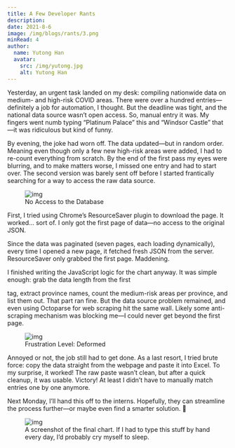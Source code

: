 ```yaml
---
title: A Few Developer Rants
description: 
date: 2021-8-6
image: /img/blogs/rants/3.png
minRead: 4
author:
  name: Yutong Han
  avatar:
    src: /img/yutong.jpg
    alt: Yutong Han
---
```


Yesterday, an urgent task landed on my desk: compiling nationwide data on medium- and high-risk COVID areas. There were over a hundred entries—definitely a job for automation, I thought. But the deadline was tight, and the national data source wasn’t open access. So, manual entry it was. My fingers went numb typing “Platinum Palace” this and “Windsor Castle” that—it was ridiculous but kind of funny.

By evening, the joke had worn off. The data updated—but in random order. Meaning even though only a few new high-risk areas were added, I had to re-count everything from scratch. By the end of the first pass my eyes were blurring, and to make matters worse, I missed one entry and had to start over. The second version was barely sent off before I started frantically searching for a way to access the raw data source.

<figure class="blog-img-container">
  <img src="/img/blogs/rants/1.png" class="blog-img" alt="img" loading="lazy" />
  <figcaption class="blog-img-caption">No Access to the Database</figcaption>
</figure>

First, I tried using Chrome’s ResourceSaver plugin to download the page. It worked… sort of. I only got the first page of data—no access to the original JSON.

Since the data was paginated (seven pages, each loading dynamically), every time I opened a new page, it fetched fresh JSON from the server. ResourceSaver only grabbed the first page. Maddening.

I finished writing the JavaScript logic for the chart anyway. It was simple enough: grab the data length from the first <p> tag, extract province names, count the medium-risk areas per province, and list them out. That part ran fine. But the data source problem remained, and even using Octoparse for web scraping hit the same wall. Likely some anti-scraping mechanism was blocking me—I could never get beyond the first page.

<figure class="blog-img-container">
  <img src="/img/blogs/rants/2.png" class="blog-img" alt="img" loading="lazy" />
  <figcaption class="blog-img-caption">Frustration Level: Deformed</figcaption>
</figure>

Annoyed or not, the job still had to get done. As a last resort, I tried brute force: copy the data straight from the webpage and paste it into Excel. To my surprise, it worked! The raw paste wasn’t clean, but after a quick cleanup, it was usable. Victory! At least I didn’t have to manually match entries one by one anymore.

Next Monday, I’ll hand this off to the interns. Hopefully, they can streamline the process further—or maybe even find a smarter solution. 🤞

<figure class="blog-img-container">
  <img src="/img/blogs/rants/3.png" class="blog-img-small" alt="img" loading="lazy" />
  <figcaption class="blog-img-caption">A screenshot of the final chart. If I had to type this stuff by hand every day, I’d probably cry myself to sleep.</figcaption>
</figure>